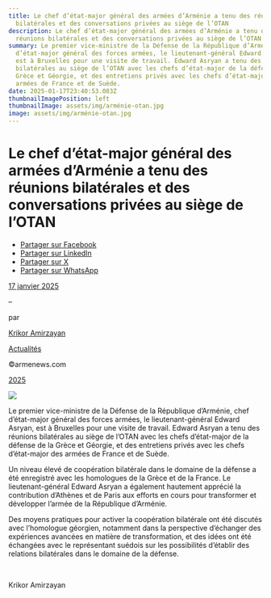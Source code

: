 ```yaml
---
title: Le chef d’état-major général des armées d’Arménie a tenu des réunions
  bilatérales et des conversations privées au siège de l’OTAN
description: Le chef d’état-major général des armées d’Arménie a tenu des
  réunions bilatérales et des conversations privées au siège de l’OTAN
summary: Le premier vice-ministre de la Défense de la République d’Arménie, chef
  d’état-major général des forces armées, le lieutenant-général Edward Asryan,
  est à Bruxelles pour une visite de travail. Edward Asryan a tenu des réunions
  bilatérales au siège de l’OTAN avec les chefs d’état-major de la défense de la
  Grèce et Géorgie, et des entretiens privés avec les chefs d’état-major des
  armées de France et de Suède.
date: 2025-01-17T23:40:53.083Z
thumbnailImagePosition: left
thumbnailImage: assets/img/arménie-otan.jpg
image: assets/img/arménie-otan.jpg
---
```

<!--StartFragment-->

# Le chef d’état-major général des armées d’Arménie a tenu des réunions bilatérales et des conversations privées au siège de l’OTAN

* [Partager sur Facebook](https://www.facebook.com/sharer/sharer.php?u=https%3A%2F%2Fwww.armenews.com%2Fle-chef-detat-major-general-des-armees-darmenie-a-tenu-des-reunions-bilaterales-et-des-conversations-privees-au-siege-de-lotan%2F&title=Le%20chef%20d%26rsquo%3B%C3%A9tat-major%20g%C3%A9n%C3%A9ral%20des%20arm%C3%A9es%20d%E2%80%99Arm%C3%A9nie%20a%20tenu%20des%20r%C3%A9unions%20bilat%C3%A9rales%20et%20des%20conversations%20priv%C3%A9es%20au%20si%C3%A8ge%20de%20l%26rsquo%3BOTAN)
* [Partager sur LinkedIn](https://www.linkedin.com/shareArticle?mini=true&url=https%3A%2F%2Fwww.armenews.com%2Fle-chef-detat-major-general-des-armees-darmenie-a-tenu-des-reunions-bilaterales-et-des-conversations-privees-au-siege-de-lotan%2F&title=Le%20chef%20d%26rsquo%3B%C3%A9tat-major%20g%C3%A9n%C3%A9ral%20des%20arm%C3%A9es%20d%E2%80%99Arm%C3%A9nie%20a%20tenu%20des%20r%C3%A9unions%20bilat%C3%A9rales%20et%20des%20conversations%20priv%C3%A9es%20au%20si%C3%A8ge%20de%20l%26rsquo%3BOTAN)
* [Partager sur X](https://x.com/share?url=https%3A%2F%2Fwww.armenews.com%2Fle-chef-detat-major-general-des-armees-darmenie-a-tenu-des-reunions-bilaterales-et-des-conversations-privees-au-siege-de-lotan%2F&text=Le%20chef%20d%26rsquo%3B%C3%A9tat-major%20g%C3%A9n%C3%A9ral%20des%20arm%C3%A9es%20d%E2%80%99Arm%C3%A9nie%20a%20tenu%20des%20r%C3%A9unions%20bilat%C3%A9rales%20et%20des%20conversations%20priv%C3%A9es%20au%20si%C3%A8ge%20de%20l%26rsquo%3BOTAN)
* [Partager sur WhatsApp](https://api.whatsapp.com/send?text=Le%20chef%20d%26rsquo%3B%C3%A9tat-major%20g%C3%A9n%C3%A9ral%20des%20arm%C3%A9es%20d%E2%80%99Arm%C3%A9nie%20a%20tenu%20des%20r%C3%A9unions%20bilat%C3%A9rales%20et%20des%20conversations%20priv%C3%A9es%20au%20si%C3%A8ge%20de%20l%26rsquo%3BOTAN%20%E2%80%94%20https%3A%2F%2Fwww.armenews.com%2Fle-chef-detat-major-general-des-armees-darmenie-a-tenu-des-reunions-bilaterales-et-des-conversations-privees-au-siege-de-lotan%2F)

[17 janvier 2025](https://www.armenews.com/le-chef-detat-major-general-des-armees-darmenie-a-tenu-des-reunions-bilaterales-et-des-conversations-privees-au-siege-de-lotan/)

–

par

[Krikor Amirzayan](https://www.armenews.com/author/krikor56/)

[Actualités](https://www.armenews.com/categorie/actualites/)

©armenews.com

[2025](https://www.armenews.com/le-chef-detat-major-general-des-armees-darmenie-a-tenu-des-reunions-bilaterales-et-des-conversations-privees-au-siege-de-lotan/)

![](https://www.armenews.com/wp-content/uploads/2025/01/305137.jpg)

Le premier vice-ministre de la Défense de la République d’Arménie, chef d’état-major général des forces armées, le lieutenant-général Edward Asryan, est à Bruxelles pour une visite de travail. Edward Asryan a tenu des réunions bilatérales au siège de l’OTAN avec les chefs d’état-major de la défense de la Grèce et Géorgie, et des entretiens privés avec les chefs d’état-major des armées de France et de Suède.

Un niveau élevé de coopération bilatérale dans le domaine de la défense a été enregistré avec les homologues de la Grèce et de la France. Le lieutenant-général Edward Asryan a également hautement apprécié la contribution d’Athènes et de Paris aux efforts en cours pour transformer et développer l’armée de la République d’Arménie.

Des moyens pratiques pour activer la coopération bilatérale ont été discutés avec l’homologue géorgien, notamment dans la perspective d’échanger des expériences avancées en matière de transformation, et des idées ont été échangées avec le représentant suédois sur les possibilités d’établir des relations bilatérales dans le domaine de la défense.

 

Krikor Amirzayan

<!--EndFragment-->